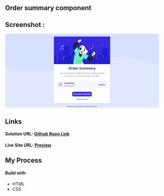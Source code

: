 ## Order summary component

## Screenshot :

<img src="design/desktop-design.png" />

## Links

#### Solution URL: [Github Repo Link](https://github.com/asalshamim/Frontend-Mentor-Challenges/tree/master/order-summary-component-main)

#### Live Site URL: [Preview](https://frontend-mentor-challenges-eosin.vercel.app/)

## My Process

#### Build with

- HTML
- CSS
